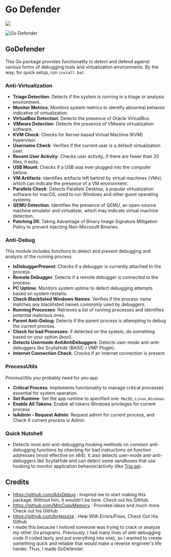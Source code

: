 # Go Defender
<a href="https://t.me/pulzetools"><img src="https://img.shields.io/badge/Join%20my%20Telegram%20group-2CA5E0?style=for-the-badge&logo=telegram&labelColor=db44ad&color=5e2775"></a>

![Go Defender](GoDefenderLogo.png)

## GoDefender

This Go package provides functionality to detect and defend against various forms of debugging tools and virtualization environments.
By the way, for quick setup, run `install.bat`.

### Anti-Virtualization

- **Triage Detection**: Detects if the system is running in a triage or analysis environment.
- **Monitor Metrics**: Monitors system metrics to identify abnormal behavior indicative of virtualization.
- **VirtualBox Detection**: Detects the presence of Oracle VirtualBox.
- **VMware Detection**: Detects the presence of VMware virtualization software.
- **KVM Check**: Checks for Kernel-based Virtual Machine (KVM) hypervisor.
- **Username Check**: Verifies if the current user is a default virtualization user.
- **Recent User Activity**: Checks user activity; if there are fewer than 20 files, it exits.
- **USB Mount**: Checks if a USB was ever plugged into the computer before.
- **VM Artifacts**: Identifies artifacts left behind by virtual machines (VMs), which can indicate the presence of a VM environment.
- **Parallels Check**: Detects Parallels Desktop, a popular virtualization software for macOS, used to run Windows and other guest operating systems.
- **QEMU Detection**: Identifies the presence of QEMU, an open-source machine emulator and virtualizer, which may indicate virtual machine detection.
- **Patching Dll**: Taking Advantage of Binary Image Signature Mitigation Policy to prevent injecting Non-Microsoft Binaries.

### Anti-Debug

This module includes functions to detect and prevent debugging and analysis of the running process.

- **IsDebuggerPresent**: Checks if a debugger is currently attached to the process.
- **Remote Debugger**: Detects if a remote debugger is connected to the process.
- **PC Uptime**: Monitors system uptime to detect debugging attempts based on system restarts.
- **Check Blacklisted Windows Names**: Verifies if the process name matches any blacklisted names commonly used by debuggers.
- **Running Processes**: Retrieves a list of running processes and identifies potential malicious ones.
- **Parent Anti-Debug**: Detects if the parent process is attempting to debug the current process.
- **Check for bad Processes**: if detected on the system, do something based on your option (bool).
- **Detects Usermode AntiAntiDebuggers**: Detects user-mode anti-anti-debuggers like ScyllaHide (BASIC / VMP Plugin).
- **Internet Connection Check**: Checks if an internet connection is present.

### ProcessUtils
ProcessUtils you probably need for you app
- **Critical Process**: Implements functionality to manage critical processes essential for system operation.
- **Set Runtime**: Set the app runtime to specified one: ```MacOS,Linux,Windows```
- **Enable All Tokens**: Enable all tokens Windows privileges for current process
- **IsAdmin - Request Admin**: Request admin for current process, and Check if current process is Admin

### Quick Nutshell

- Detects most anti-anti-debugging hooking methods on common anti-debugging functions by checking for bad instructions on function addresses (most effective on x64). It also detects user-mode anti-anti-debuggers like ScyllaHide and can detect some sandboxes that use hooking to monitor application behavior/activity (like [Tria.ge](https://tria.ge/)).

## Credits

- https://github.com/AdvDebug : Inspired me to start making this package. Without him, it wouldn't be here. Check out his GitHub.
- https://github.com/MmCopyMemory : Provided ideas and much more. Check out his GitHub.
- https://github.com/bytepulze : Help With Errors/Fixes, Check Out His Github
- I made this because I noticed someone was trying to crack or analyze my other Go programs. Previously, I had many lines of anti-debugging code (I coded lazily and put everything into one), so I wanted to create something quick and reliable that would make a reverse engineer's life harder. Thus, I made GoDefender.


